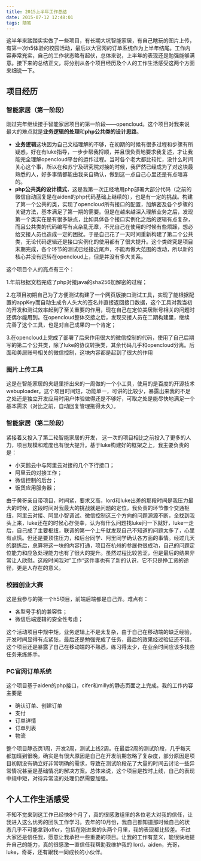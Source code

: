 ```yaml
---
title: 2015上半年工作总结
date: 2015-07-12 12:48:01
tags: 随笔
---
```

这半年来踏踏实实做了一些项目，有长期大坑智能家居，有自己瞎玩的图片上传，有第一次h5体验的校园活动，最后以大官网的订单系统作为上半年结尾。工作内容非常充实，自己的工作状态略有起伏，总体来说，上半年的表现还是勉强能够满意。接下来的总结正文，将分别从各个项目经历及个人的工作生活感受这两个方面来细说一下。
<!-- more -->
## 项目经历
### 智能家居（第一阶段）
刚过完年继续接手智能家居项目的第一阶段——opencloud。这个项目对我来说最大的难点就是**业务逻辑的处理**和**php公共类的设计思路**。
- **业务逻辑**这块因为自己文档理解的不够，在初期的时候有很多过程和步骤有所疑惑，好在有luke指导，一步步帮我捋顺，并且很负责地要求我复述，才让我能完全理解opencloud平台的运作过程。当时各个老大都比较忙，没什么时间关心这个事，所以在和苏宁及研究院对接的时候，我俨然已经成为了对这块最熟悉的人，好多事情都能由我亲自确认，做到这一点自己心里还是有点暗喜的。
- **php公共类的设计模式**，这是我第一次正经地用php部署大部分代码（之前的微信自动回复是在aiden的php代码基础上继续的），也是有一定的挑战。构建了第一个公共的类，实现了opencloud所有接口的配置，加解密及各个步骤的关键方法，基本满足了第一期的需要。但是在越来越深入理解业务之后，发现第一个类实在是有很多缺点，比如具体各个接口实例化之后的逻辑有点复杂，而且公共类的代码编写有点杂乱无章，不光自己在使用的时候有些烦躁，想必给交接人员也造成一定的困扰。于是自己花了一天时间重新构建了第二个公共类，无论代码逻辑还是接口实例化的使用都有了很大提升。这个类终究是项目末期完成，各个环节的测试已经接近尾声，不能再做大范围的改动，所以新的核心并没有运转在opencloud上，但是并没有多大关系。

这个项目个人的亮点有三个：

1.年前根据文档完成了php对接java的sha256加解密的过程；

2.在项目初期自己为了方便测试构建了一个网页版接口测试工具，实现了能根据配置的appKey而自动生成令人头大的签名并直接返回接口数据，这个工具对我当初的开发和测试效率起到了至关重要的作用，现在自己在定位美居账号相关的问题时还偶尔能用到。在opencloud整体交接之后，发现交接人员在二期构建里，继续完善了这个工具，也是对自己成果的一个肯定；

3.在opencloud上完成了部署了后来作用很大的微信控制的代码，使用了自己后期写的第二个公共类，除了luke的协议转换类，其余代码几乎和opencloud分离。后面和美居账号相关的微信控制，这块内容都是起到了很大的作用

### 图片上传工具
 这是在智能家居的夹缝里挤出来的一周做的一个小工具，使用的是百度的开源技术webuploader。这个项目时间短，功能单一，可讲的比较少，暴露出来我的不足之处还是独立开发应用时用户体验做得还是不够好，可取之处是能尽快地满足一个基本需求（对比之前，自动回复管理拖得太久）。

### 智能家居（第二阶段）
紧接着又投入了第二轮智能家居的开发， 这一次的项目相比之前投入了更多的人力，项目规模和难度也有很大提升。基于luke构建好的框架之上，我主要负责的是：
- 小天鹅云中与阿里云对接的几个下行接口；
- 阿里云的对接工作；
- 微信控制的后台；
- 饭煲应用服务器；

由于黄哥亲自带项目，时间紧，要求又高，lord和luke出差的那段时间是我压力最大的时候，这段时间对我最大的挑战就是问题的定位，我负责的环节像个交通枢纽，阿里云对接、阿里小智调试、微信控制这三个方向的问题源源不断，全找到我头上来，luke还在的时候心存侥幸，认为有什么问题找luke问一下就好，luke一走后，自己成了主要枢纽，联调的第一个上午就发现自己不知道的问题太多了，心里有点慌。但还是要顶住压力，和后台同学、阿里同学确认各方面的事情。经过几天的磨练后，总算将这一块的内容打通，项目在杭州的参展也很成功，自己的问题定位能力和应急处理能力也有了很大的提升。虽然过程比较苦涩，但是最后的结果非常让人欣慰。这段时间我对”工作“这件事也有了新的认识，它不只是挣工资的途径，更是人存在的意义。

### 校园创业大赛  
这是我参与的第一个h5项目，前端后端都是自己弄。难点有：
- 各型号手机的兼容性；
- 微信后端逻辑的安全性考虑；

这个活动项目中规中矩，业务逻辑上不是太复杂，由于自己在移动端的缺乏经验，开发时间显得有点紧张，最后还是勉强完成了任务，最后的效果经过验证还不错。这个项目还是暴露了自己在移动端的不熟悉，练习得太少，在业余时间应该多找些任务来练练手。

### PC官网订单系统
这个项目基于aiden的php接口，cifer和milly的静态页面之上完成。我的工作内容主要是
- 确认订单、创建订单
- 支付
- 订单详情
- 订单列表
- 物流

整个项目静态页1周，开发2周，测试上线2周。在最后2周的测试阶段，几乎每天都加班到很晚，确实是有很大原因是自己在开发前期忽略了复杂度，部分原因是项目初期没有确立好非常明确的需求，导致在测试阶段花了大量的时间去讨论一些异常情况甚至是基础情况的解决方案。总体来说，这个项目是按时上线，自己的表现中规中矩，对待异常流的处理仍然需要加强。


## 个人工作生活感受

不知不觉来到这工作已经快8个月了，真的很感激组里的各位老大对我的信任，让我进入这么优秀的团队工作学习。去年的10月份，我自己都知道那时候自己的状态几乎不可能拿到offer，包括在刚进来的头两个月里，我的表现都比较差。不过大家还是信任我，愿意让我承担一些重要的项目。让我的工作有意义，能很快地提升自己的能力，真的很感激一直信任我帮助我维护我的 lord，aiden，光哥，luke，奇哥，还有跟我一同成长的小伙伴。


